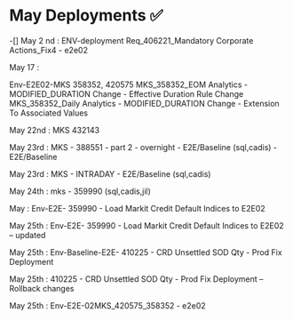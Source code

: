 # May Deployments :white_check_mark:

-[] May 2 nd : ENV-deployment Req_406221_Mandatory Corporate Actions_Fix4 - e2e02

May 17 : 

Env-E2E02-MKS 358352, 420575
MKS_358352_EOM Analytics - MODIFIED_DURATION Change - Effective Duration Rule Change
MKS_358352_Daily Analytics - MODIFIED_DURATION Change - Extension To Associated Values


May 22nd : MKS 432143 

May 23rd : MKS - 388551 - part 2 - overnight - E2E/Baseline (sql,cadis) - E2E/Baseline

May 23rd : MKS - INTRADAY - E2E/Baseline (sql,cadis)

May 24th : mks - 359990  (sql,cadis,jil)

May : Env-E2E- 359990 - Load Markit Credit Default Indices to E2E02       


May 25th : Env-E2E- 359990 - Load Markit Credit Default Indices to E2E02 – updated 

May 25th : Env-Baseline-E2E- 410225 - CRD Unsettled SOD Qty - Prod Fix Deployment   

May 25th : 410225 - CRD Unsettled SOD Qty - Prod Fix Deployment – Rollback changes  

May 25th : Env-E2E-02MKS_420575_358352 - e2e02  
